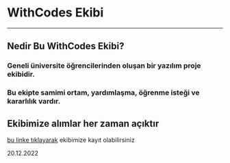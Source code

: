 # WithCodes Ekibi
---
## Nedir Bu WithCodes Ekibi?

### Geneli üniversite öğrencilerinden oluşan bir yazılım proje ekibidir.
### Bu ekipte samimi ortam, yardımlaşma, öğrenme isteği ve kararlılık vardır.

## Ekibimize alımlar her zaman açıktır

[bu linke tıklayarak](https://forms.gle/QjUCrYva1CHDcBW48) ekibimize kayıt olabilirsiniz





20.12.2022
